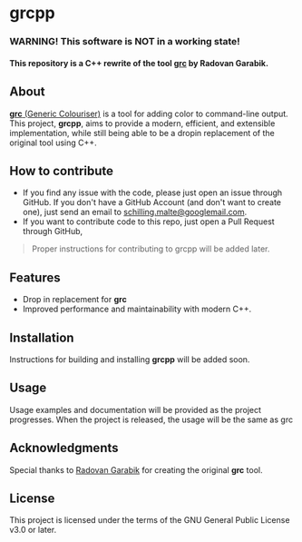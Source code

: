 # grcpp

### **WARNING!** This software is NOT in a working state!

#### This repository is a C++ rewrite of the tool [**grc**](https://github.com/garabik/grc) by Radovan Garabik.

## About

[**grc** (Generic Colouriser)](https://github.com/garabik/grc) is a tool for adding color to command-line output. This project, **grcpp**, aims to provide a modern, efficient, and extensible implementation, while still being able to be a dropin replacement of the original tool using C++.

## How to contribute

- If you find any issue with the code, please just open an issue through GitHub. If you don't have a GitHub Account (and don't want to create one), just send an email to [schilling.malte@googlemail.com](mailto:schilling.malte@googlemail.com).
- If you want to contribute code to this repo, just open a Pull Request through GitHub, 
>Proper instructions for contributing to grcpp will be added later.

## Features

- Drop in replacement for **grc**
- Improved performance and maintainability with modern C++.

## Installation

Instructions for building and installing **grcpp** will be added soon.

## Usage

Usage examples and documentation will be provided as the project progresses.
When the project is released, the usage will be the same as grc

## Acknowledgments

Special thanks to [Radovan Garabik](https://github.com/garabik) for creating the original **grc** tool.

## License

This project is licensed under the terms of the GNU General Public License v3.0 or later.